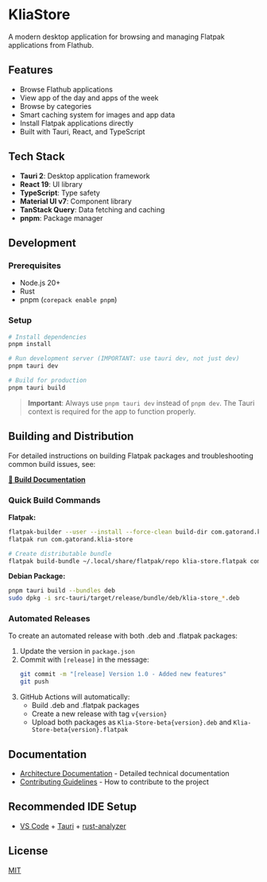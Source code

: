 # KliaStore

A modern desktop application for browsing and managing Flatpak applications from Flathub.

## Features

- Browse Flathub applications
- View app of the day and apps of the week
- Browse by categories
- Smart caching system for images and app data
- Install Flatpak applications directly
- Built with Tauri, React, and TypeScript

## Tech Stack

- **Tauri 2**: Desktop application framework
- **React 19**: UI library
- **TypeScript**: Type safety
- **Material UI v7**: Component library
- **TanStack Query**: Data fetching and caching
- **pnpm**: Package manager

## Development

### Prerequisites

- Node.js 20+
- Rust
- pnpm (`corepack enable pnpm`)

### Setup

```bash
# Install dependencies
pnpm install

# Run development server (IMPORTANT: use tauri dev, not just dev)
pnpm tauri dev

# Build for production
pnpm tauri build
```

> **Important**: Always use `pnpm tauri dev` instead of `pnpm dev`. The Tauri context is required for the app to function properly.

## Building and Distribution

For detailed instructions on building Flatpak packages and troubleshooting common build issues, see:

**[📖 Build Documentation](./architecture.md#build-and-distribution)**

### Quick Build Commands

**Flatpak:**
```bash
flatpak-builder --user --install --force-clean build-dir com.gatorand.klia-store.yml
flatpak run com.gatorand.klia-store

# Create distributable bundle
flatpak build-bundle ~/.local/share/flatpak/repo klia-store.flatpak com.gatorand.klia-store
```

**Debian Package:**
```bash
pnpm tauri build --bundles deb
sudo dpkg -i src-tauri/target/release/bundle/deb/klia-store_*.deb
```

### Automated Releases

To create an automated release with both .deb and .flatpak packages:

1. Update the version in `package.json`
2. Commit with `[release]` in the message:
   ```bash
   git commit -m "[release] Version 1.0 - Added new features"
   git push
   ```
3. GitHub Actions will automatically:
   - Build .deb and .flatpak packages
   - Create a new release with tag `v{version}`
   - Upload both packages as `Klia-Store-beta{version}.deb` and `Klia-Store-beta{version}.flatpak`

## Documentation

- [Architecture Documentation](./architecture.md) - Detailed technical documentation
- [Contributing Guidelines](./CONTRIBUTING.md) - How to contribute to the project

## Recommended IDE Setup

- [VS Code](https://code.visualstudio.com/) + [Tauri](https://marketplace.visualstudio.com/items?itemName=tauri-apps.tauri-vscode) + [rust-analyzer](https://marketplace.visualstudio.com/items?itemName=rust-lang.rust-analyzer)

## License

[MIT](./LICENSE.md)
